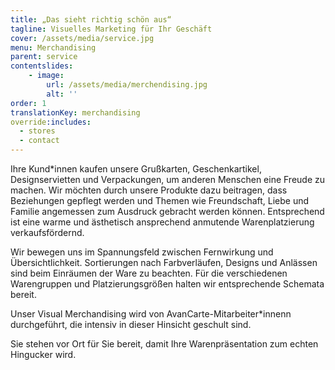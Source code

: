 ```yaml
---
title: „Das sieht richtig schön aus“
tagline: Visuelles Marketing für Ihr Geschäft
cover: /assets/media/service.jpg
menu: Merchandising
parent: service
contentslides:
    - image:
        url: /assets/media/merchendising.jpg
        alt: ''
order: 1
translationKey: merchandising
override:includes:
  - stores
  - contact
---
```

Ihre Kund\*innen kaufen unsere Grußkarten, Geschenkartikel, Designservietten und Verpackungen, um anderen Menschen eine Freude zu machen. Wir möchten durch unsere Produkte dazu beitragen, dass Beziehungen gepflegt werden und Themen wie Freundschaft, Liebe und Familie angemessen zum Ausdruck gebracht werden können. Entsprechend ist eine warme und ästhetisch ansprechend anmutende Warenplatzierung verkaufsfördernd.

Wir bewegen uns im Spannungsfeld zwischen Fernwirkung und Übersichtlichkeit. Sortierungen nach Farbverläufen, Designs und Anlässen sind beim Einräumen der Ware zu beachten. Für die verschiedenen Warengruppen und Platzierungsgrößen halten wir entsprechende Schemata bereit.

Unser Visual Merchandising wird von AvanCarte-Mitarbeiter*innenn durchgeführt, die intensiv in dieser Hinsicht geschult sind.

Sie stehen vor Ort für Sie bereit, damit Ihre Warenpräsentation zum echten Hingucker wird.
